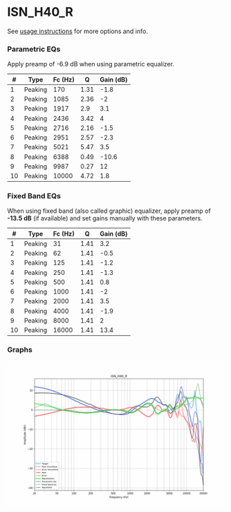 # ISN_H40_R
See [usage instructions](https://github.com/jaakkopasanen/AutoEq#usage) for more options and info.

### Parametric EQs
Apply preamp of -6.9 dB when using parametric equalizer.

|   # | Type    |   Fc (Hz) |    Q |   Gain (dB) |
|-----|---------|-----------|------|-------------|
|   1 | Peaking |       170 | 1.31 |        -1.8 |
|   2 | Peaking |      1085 | 2.36 |        -2   |
|   3 | Peaking |      1917 | 2.9  |         3.1 |
|   4 | Peaking |      2436 | 3.42 |         4   |
|   5 | Peaking |      2716 | 2.16 |        -1.5 |
|   6 | Peaking |      2951 | 2.57 |        -2.3 |
|   7 | Peaking |      5021 | 5.47 |         3.5 |
|   8 | Peaking |      6388 | 0.49 |       -10.6 |
|   9 | Peaking |      9987 | 0.27 |        12   |
|  10 | Peaking |     10000 | 4.72 |         1.8 |

### Fixed Band EQs
When using fixed band (also called graphic) equalizer, apply preamp of **-13.5 dB** (if available) and set gains manually with these parameters.

|   # | Type    |   Fc (Hz) |    Q |   Gain (dB) |
|-----|---------|-----------|------|-------------|
|   1 | Peaking |        31 | 1.41 |         3.2 |
|   2 | Peaking |        62 | 1.41 |        -0.5 |
|   3 | Peaking |       125 | 1.41 |        -1.2 |
|   4 | Peaking |       250 | 1.41 |        -1.3 |
|   5 | Peaking |       500 | 1.41 |         0.8 |
|   6 | Peaking |      1000 | 1.41 |        -2   |
|   7 | Peaking |      2000 | 1.41 |         3.5 |
|   8 | Peaking |      4000 | 1.41 |        -1.9 |
|   9 | Peaking |      8000 | 1.41 |         2   |
|  10 | Peaking |     16000 | 1.41 |        13.4 |

### Graphs
![](./ISN_H40_R.png)
